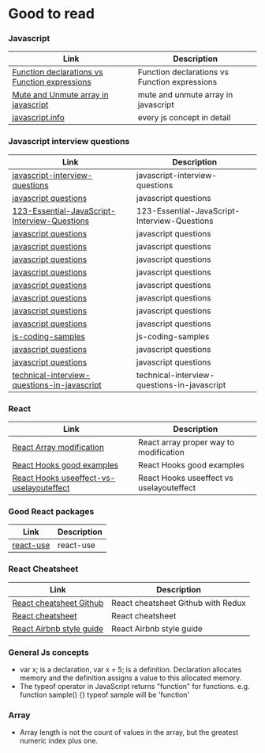 
# Good to read

### Javascript
| Link | Description |
| ------ | ------ |
|  [Function declarations vs Function expressions][PlDb] | Function declarations vs Function expressions  |
|  [Mute and Unmute array in javascript][JsGooLink1] | mute and unmute array in javascript  |
|  [javascript.info][jsinfo] | every js concept in detail  |

### Javascript interview questions
| Link | Description |
| ------ | ------ |
|  [javascript-interview-questions][jsint0] | javascript-interview-questions  |
|  [javascript questions][jsint1] | javascript questions  |
|  [123-Essential-JavaScript-Interview-Questions][jsint2] | 123-Essential-JavaScript-Interview-Questions  |
|  [javascript questions][jsint2a] | javascript questions  |
|  [javascript questions][jsint3] | javascript questions  |
|  [javascript questions][jsint4] | javascript questions  |
|  [javascript questions][jsint5] | javascript questions  |
|  [javascript questions][jsint6] | javascript questions  |
|  [javascript questions][jsint7] | javascript questions  |
|  [javascript questions][jsint8] | javascript questions  |
|  [javascript questions][jsint9] | javascript questions  |
|  [js-coding-samples][jsint10] | js-coding-samples  |
|  [javascript questions][jsint11] | javascript questions  |
|  [javascript questions][jsint12] | javascript questions  |
|  [technical-interview-questions-in-javascript][jsint13] | technical-interview-questions-in-javascript  |


### React
| Link | Description |
| ------ | ------ |
|  [React Array modification][ReRe1] | React array proper way to modification  |
|  [React Hooks good examples][ReReH1] | React Hooks good examples  |
|  [React Hooks useeffect-vs-uselayouteffect][ReReH2] | React Hooks useeffect vs uselayouteffect  |



### Good React packages
| Link | Description |
| ------ | ------ |
|  [react-use][rjp1] | react-use  |

### React Cheatsheet
| Link | Description |
| ------ | ------ |
|  [React cheatsheet Github][ReCh2] | React cheatsheet Github with Redux  |
|  [React cheatsheet][ReCh1] | React cheatsheet  |
|  [React Airbnb style guide][ReStG1] | React Airbnb style guide  |

### General Js concepts
 - var x; is a declaration, var x = 5; is a definition. 
 Declaration allocates memory and the definition assigns a value to this allocated memory.
 - The typeof operator in JavaScript returns "function" for functions.
 e.g. function sample() {} 
 typeof sample will be 'function'


 
### Array
 - Array length is not the count of values in the array, but the greatest numeric index plus one.


[//]: # (These are reference links used in the body of this note and get stripped out when the markdown processor does its job. There is no need to format nicely because it shouldn't be seen. Thanks SO - http://stackoverflow.com/questions/4823468/store-comments-in-markdown-syntax)

   [Function declarations vs Function expressions]: <https://javascriptweblog.wordpress.com/2010/07/06/function-declarations-vs-function-expressions/>
   [PlDb]: <https://javascriptweblog.wordpress.com/2010/07/06/function-declarations-vs-function-expressions/>
   [ReCh1]: <https://jsmanifest.com/react-cheatsheet/>
   [ReCh2]: <https://github.com/vincsb/react-cheat-sheet#table-of-contents>
   [ReStG1]: <https://github.com/airbnb/javascript/tree/master/react>
   [ReRe1]: <https://www.robinwieruch.de/react-state-array-add-update-remove>
   [JsGooLink1]: <https://doesitmutate.xyz/>
   [jsinfo]: <https://javascript.info/>
   [ReReH1]: <https://usehooks.com/>
   [ReReH2]: <https://daveceddia.com/useeffect-vs-uselayouteffect/>

   
   
   
   
   [jsint0]: <https://github.com/topics/javascript-interview-questions>
   [jsint1]: <https://github.com/lydiahallie/javascript-questions>
   [jsint2]: <https://github.com/ganqqwerty/123-Essential-JavaScript-Interview-Questions>
   [jsint2a]: <https://github.com/amangalvedhekar/123-Essential-JavaScript-Interview-Question>
   [jsint3]: <https://github.com/sudheerj/javascript-interview-questions>
   [jsint4]: <https://github.com/yangshun/front-end-interview-handbook/blob/master/questions/javascript-questions.md>
   [jsint5]: <https://github.com/MaximAbramchuck/awesome-interview-questions#javascript>
   [jsint6]: <https://dev.to/arnavaggarwal/10-javascript-concepts-you-need-to-know-for-interviews>
   [jsint7]: <https://github.com/vvscode/js--interview-questions>
   [jsint8]: <https://github.com/yeungon/In-JavaScript-we-trust>
   [jsint9]: <https://github.com/learning-zone/javascript-interview-questions>
   [jsint10]: <https://github.com/hgopi/js-coding-samples>
   [jsint11]: <https://github.com/wiziple/technical-interview-questions-in-javascript>
   
   [jsint12]: <https://github.com/katopz/js-interview>
   [jsint13]: <https://github.com/hopeogbons/TESTDOME>
   
   [rjp1]: <https://github.com/streamich/react-use>
   
   
   
   

   
   
   
   
   
   

